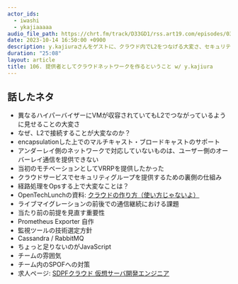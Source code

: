 ```yaml
---
actor_ids:
  - iwashi
  - ykajiaaaaa
audio_file_path: https://chrt.fm/track/D33GD1/rss.art19.com/episodes/03cddc74-cf39-4412-a362-c848b92996b8.mp3
date: 2023-10-14 16:50:00 +0900
description: y.kajiuraさんをゲストに、クラウド内でL2をつなげる大変さ、セキュリティグループの仕組み、スケーラビリティへの取り組みなどについて語っていただきました。
duration: "25:08"
layout: article
title: 106. 提供者としてクラウドネットワークを作るということ w/ y.kajiura
---
```


## 話したネタ

- 異なるハイパーバイザーにVMが収容されていてもL2でつながっているように見せることの大変さ
- なぜ、L2で接続することが大変なのか？
- encapsulationした上でのマルチキャスト・ブロードキャストのサポート
- アンダーレイ側のネットワークで対応していないものは、ユーザー側のオーバーレイ通信を提供できない
- 当初のモチベーションとしてVRRPを提供したかった
- クラウドサービスでセキュリティグループを提供するための裏側の仕組み
- 経路処理をOpsする上で大変なことは？
- OpenTechLunchの資料: [クラウドの作り方（使い方じゃないよ）](https://speakerdeck.com/toby06/how-to-create-cloud-service)
- ライブマイグレーションの前後での通信継続における課題
- 当たり前の前提を見直す重要性
- Prometheus Exporter 自作
- 監視ツールの技術選定方針
- Cassandra / RabbitMQ
- ちょっと足りないのがJavaScript
- チームの雰囲気
- チーム内のSPOFへの対策
- 求人ページ: [SDPFクラウド 仮想サーバ開発エンジニア](https://hrmos.co/pages/nttcom0033/jobs/1895121487979135000)

